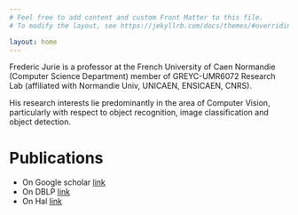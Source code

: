 ```yaml
---
# Feel free to add content and custom Front Matter to this file.
# To modify the layout, see https://jekyllrb.com/docs/themes/#overriding-theme-defaults

layout: home
---
```

Frederic Jurie is a professor at the French University of Caen Normandie (Computer Science Department) member of GREYC-UMR6072 Research Lab (affiliated with Normandie Univ, UNICAEN, ENSICAEN, CNRS).

His research interests lie predominantly in the area of Computer Vision, particularly with respect to object recognition, image classification and object detection.

# Publications

* On Google scholar [link](https://scholar.google.com/citations?hl=fr&user=Gb5a92sAAAAJ&view_op=list_works&sortby=pubdate) 
* On DBLP [link](https://dblp.org/pers/hd/j/Jurie:Fr=eacute=d=eacute=ric)
* On Hal [link](https://hal.archives-ouvertes.fr/search/index/?q=%2A&authIdHal_s=frederic-jurie&sort=producedDate_tdate+desc)
